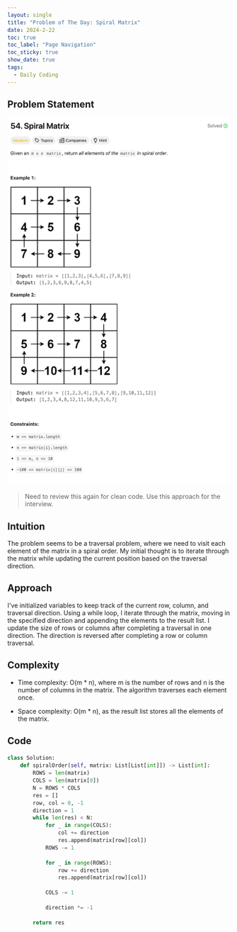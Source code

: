 ```yaml
---
layout: single
title: "Problem of The Day: Spiral Matrix"
date: 2024-2-22
toc: true
toc_label: "Page Navigation"
toc_sticky: true
show_date: true
tags:
  - Daily Coding
---
```


## Problem Statement

![problem-54](/assets/images/2024-02-22_14-48-48-problem-54.png)

>Need to review this again for clean code. Use this approach for the interview.

## Intuition

The problem seems to be a traversal problem, where we need to visit each element of the matrix in a spiral order. My initial thought is to iterate through the matrix while updating the current position based on the traversal direction.

## Approach

I've initialized variables to keep track of the current row, column, and traversal direction. Using a while loop, I iterate through the matrix, moving in the specified direction and appending the elements to the result list. I update the size of rows or columns after completing a traversal in one direction. The direction is reversed after completing a row or column traversal.

## Complexity

- Time complexity:
O(m * n), where m is the number of rows and n is the number of columns in the matrix. The algorithm traverses each element once.

- Space complexity:
O(m * n), as the result list stores all the elements of the matrix.

## Code

```python
class Solution:
    def spiralOrder(self, matrix: List[List[int]]) -> List[int]:
        ROWS = len(matrix)
        COLS = len(matrix[0])
        N = ROWS * COLS
        res = []
        row, col = 0, -1
        direction = 1
        while len(res) < N:
            for _ in range(COLS):
                col += direction
                res.append(matrix[row][col])
            ROWS -= 1

            for _ in range(ROWS):
                row += direction
                res.append(matrix[row][col])
            
            COLS -= 1

            direction *= -1

        return res
```
